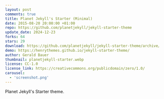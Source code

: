 ```yaml
---
layout: post
comments: true
title: Planet Jekyll's Starter (Minimal)
date: 2015-08-20 20:00:00 +01:00
repo: https://github.com/planetjekyll/jekyll-starter-theme
update_date: 2024-12-23
forks: 64
stars: 29
download: https://github.com/planetjekyll/jekyll-starter-theme/archive/gh-pages.zip
demo: https://henrythemes.github.io/jekyll-starter-theme/
author: Gerald Bauer
thumbnail: planetjekyll-starter.webp
license: CC-1.0
license_link: https://creativecommons.org/publicdomain/zero/1.0/
carousel:
  - 'screenshot.png'
---
```


Planet Jekyll's Starter theme.
